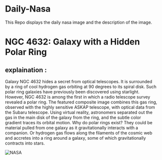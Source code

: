 # Daily-Nasa

This Repo displays the daily nasa image and the description of the image.

<!--NASA-->
# NGC 4632: Galaxy with a Hidden Polar Ring
## explaination :

Galaxy NGC 4632 hides a secret from optical telescopes.  It is surrounded by a ring of cool hydrogen gas orbiting at 90 degrees to its spiral disk.  Such polar ring galaxies have previously been discovered using starlight.  However, NGC 4632 is among the first in which a radio telescope survey revealed a polar ring.  The featured composite image combines this gas ring, observed with the highly sensitive ASKAP telescope, with optical data from the Subaru telescope.  Using virtual reality, astronomers separated out the gas in the main disk of the galaxy from the ring, and the subtle color gradient traces its orbital motion.  Why do polar rings exist?  They could be material pulled from one galaxy as it gravitationally interacts with a companion.  Or hydrogen gas flows along the filaments of the cosmic web and accretes into a ring around a galaxy, some of which gravitationally contracts into stars.

![NASA](https://apod.nasa.gov/apod/image/2309/PolarRing_Askap_960.jpg)
<!--/NASA-->